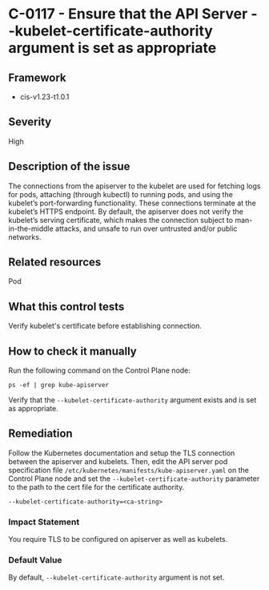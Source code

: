 # C-0117 - Ensure that the API Server --kubelet-certificate-authority argument is set as appropriate

## Framework
* cis-v1.23-t1.0.1
 
## Severity
High

## Description of the issue
The connections from the apiserver to the kubelet are used for fetching logs for pods, attaching (through kubectl) to running pods, and using the kubelet’s port-forwarding functionality. These connections terminate at the kubelet’s HTTPS endpoint. By default, the apiserver does not verify the kubelet’s serving certificate, which makes the connection subject to man-in-the-middle attacks, and unsafe to run over untrusted and/or public networks.
 
## Related resources
Pod
 
## What this control tests 
Verify kubelet's certificate before establishing connection.
 
## How to check it manually 
Run the following command on the Control Plane node:

 
```
ps -ef | grep kube-apiserver

```
 Verify that the `--kubelet-certificate-authority` argument exists and is set as appropriate.
 
## Remediation
Follow the Kubernetes documentation and setup the TLS connection between the apiserver and kubelets. Then, edit the API server pod specification file `/etc/kubernetes/manifests/kube-apiserver.yaml` on the Control Plane node and set the `--kubelet-certificate-authority` parameter to the path to the cert file for the certificate authority.

 
```
--kubelet-certificate-authority=<ca-string>

```
 
### Impact Statement
You require TLS to be configured on apiserver as well as kubelets.
 
### Default Value
By default, `--kubelet-certificate-authority` argument is not set.
 
